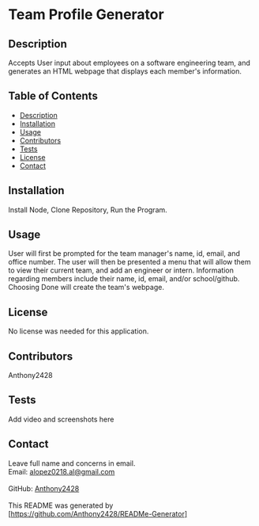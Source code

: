 # Team Profile Generator
## Description
Accepts User input about employees on a software engineering team, and generates an HTML webpage that displays each member's information. <br />
## Table of Contents
- [Description](#description)
- [Installation](#installation)
- [Usage](#usage)
- [Contributors](#contributors)
- [Tests](#tests)
- [License](#license)
- [Contact](#contact) <br />
## Installation
Install Node, Clone Repository, Run the Program. <br />
## Usage
User will first be prompted for the team manager's name, id, email, and office number. The user will then be presented a menu that will allow them to view their current team, and add an engineer or intern. Information regarding members include their name, id, email, and/or school/github. Choosing Done will create the team's webpage. <br />
## License
No license was needed for this application. <br /> 
## Contributors
Anthony2428 <br />
## Tests
Add video and screenshots here<br />
## Contact 
Leave full name and concerns in email.<br /> 
Email: alopez0218.al@gmail.com<br /><br />
GitHub: [Anthony2428](https://github.com/Anthony2428)<br />
<br />
This README was generated by [https://github.com/Anthony2428/READMe-Generator]